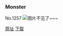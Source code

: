 ### Monster
No.1257
![图片不见了~~~](https://imgs.xkcd.com/comics/monster.png)

[原址](https://xkcd.com//1257) [下载](https://imgs.xkcd.com/comics/monster.png)


